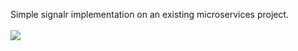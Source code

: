 Simple signalr implementation on an existing microservices project.<br><br>
<img src="screenshots.png"/>
